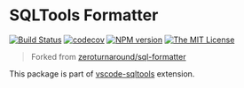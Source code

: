 # SQLTools Formatter

[![Build Status](https://img.shields.io/travis/com/mtxr/sqltools-formatter/master.svg?style=flat-square)](https://travis-ci.com/mtxr/sqltools-formatter)
[![codecov](https://img.shields.io/codecov/c/gh/mtxr/sqltools-formatter.svg?style=flat-square)](https://codecov.io/gh/mtxr/sqltools-formatter)
[![NPM version](https://img.shields.io/npm/v/@sqltools/formatter.svg?style=flat-square)](https://npmjs.com/package/@sqltools/formatter)
[![The MIT License](https://img.shields.io/badge/license-MIT-orange.svg?style=flat-square)](http://opensource.org/licenses/MIT)


> Forked from [zeroturnaround/sql-formatter](https://zeroturnaround.github.io/sql-formatter/)

This package is part of [vscode-sqltools](https://github.com/mtxr/vscode-sqltools) extension.
